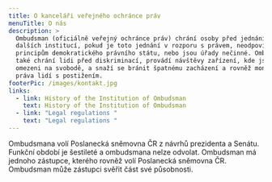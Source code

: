 ```yaml
---
title: O kanceláři veřejného ochránce práv
menuTitle: O nás
description: >
  Ombudsman (oficiálně veřejný ochránce práv) chrání osoby před jednáním úřadů a
  dalších institucí, pokud je toto jednání v rozporu s právem, neodpovídá
  principům demokratického právního státu, nebo jsou úřady nečinné. Ombudsman
  také chrání lidi před diskriminací, provádí návštěvy zařízení, kde jsou lidé
  omezeni na svobodě, a snaží se bránit špatnému zacházení a rovněž monitoruje
  práva lidí s postižením.
footerPic: /images/kontakt.jpg
links:
  - link: History of the Institution of Ombudsman
    text: History of the Institution of Ombudsman
  - link: "Legal regulations "
    text: "Legal regulations "
---
```


Ombudsmana volí Poslanecká sněmovna ČR z návrhů prezidenta a Senátu. Funkční období je šestileté a ombudsmana nelze odvolat. Ombudsman má jednoho zástupce, kterého rovněž volí Poslanecká sněmovna ČR. Ombudsman může zástupci svěřit část své působnosti.
